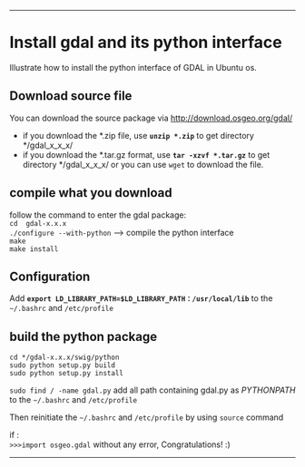 ********************************************

# Install gdal and its python interface
Illustrate how to install the python interface of GDAL in Ubuntu os.
##  Download source file
You can download the source package via http://download.osgeo.org/gdal/  
- if you download the *.zip file, use **`unzip *.zip`** to get directory */gdal_x_x_x/  
- if you download the *.tar.gz format, use **`tar -xzvf *.tar.gz`** to get directory */gdal_x_x_x/ 
or you can use `wget` to download the file.

## compile what you download
follow the command to enter the gdal package:  
`cd  gdal-x.x.x`  
`./configure --with-python` --> compile the python interface  
`make`  
`make install`  

## Configuration
 
Add **`export LD_LIBRARY_PATH=$LD_LIBRARY_PATH：/usr/local/lib`** to the `~/.bashrc` and `/etc/profile` 

## build the python package
`cd */gdal-x.x.x/swig/python`  
`sudo python setup.py build`  
`sudo python setup.py install`  


`sudo find / -name gdal.py`
add all path containing gdal.py as *PYTHONPATH* to the `~/.bashrc` and `/etc/profile`  
  
Then reinitiate the `~/.bashrc` and `/etc/profile` by using `source` command

if :  
`>>>import osgeo.gdal` without any error, Congratulations! :)

********************************************
